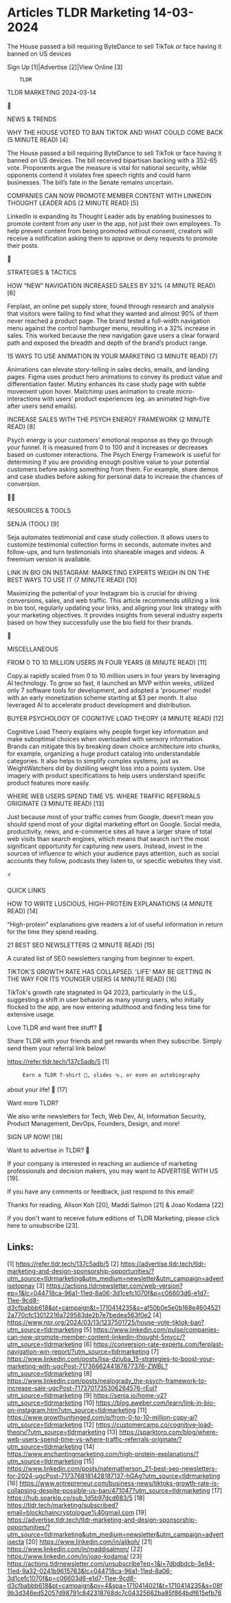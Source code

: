 # Articles TLDR Marketing 14-03-2024

The House passed a bill requiring ByteDance to sell TikTok or face
having it banned on US devices  

 Sign Up [1]|Advertise [2]|View Online [3] 

		TLDR 

TLDR MARKETING 2024-03-14

📱 

NEWS & TRENDS

 WHY THE HOUSE VOTED TO BAN TIKTOK AND WHAT COULD COME BACK (5 MINUTE
READ) [4] 

 The House passed a bill requiring ByteDance to sell TikTok or face
having it banned on US devices. The bill received bipartisan backing
with a 352-65 vote. Proponents argue the measure is vital for national
security, while opponents contend it violates free speech rights and
could harm businesses. The bill’s fate in the Senate remains
uncertain. 

 COMPANIES CAN NOW PROMOTE MEMBER CONTENT WITH LINKEDIN THOUGHT LEADER
ADS (2 MINUTE READ) [5] 

 LinkedIn is expanding its Thought Leader ads by enabling businesses
to promote content from any user in the app, not just their own
employees. To help prevent content from being promoted without
consent, creators will receive a notification asking them to approve
or deny requests to promote their posts. 

🚀 

STRATEGIES & TACTICS

 HOW “NEW” NAVIGATION INCREASED SALES BY 32% (4 MINUTE READ) [6] 

 Ferplast, an online pet supply store, found through research and
analysis that visitors were failing to find what they wanted and
almost 90% of them never reached a product page. The brand tested a
full-width navigation menu against the control hamburger menu,
resulting in a 32% increase in sales. This worked because the new
navigation gave users a clear forward path and exposed the breadth and
depth of the brand’s product range. 

 15 WAYS TO USE ANIMATION IN YOUR MARKETING (3 MINUTE READ) [7] 

 Animations can elevate story-telling in sales decks, emails, and
landing pages. Figma uses product hero animations to convey its
product value and differentiation faster. Mutiny enhances its case
study page with subtle movement upon hover. Mailchimp uses animation
to create micro-interactions with users’ product experiences (eg. an
animated high-five after users send emails). 

 INCREASE SALES WITH THE PSYCH ENERGY FRAMEWORK (2 MINUTE READ) [8] 

 Psych energy is your customers' emotional response as they go through
your funnel. It is measured from 0 to 100 and it increases or
decreases based on customer interactions. The Psych Energy Framework
is useful for determining if you are providing enough positive value
to your potential customers before asking something from them. For
example, share demos and case studies before asking for personal data
to increase the chances of conversion. 

🧑‍💻 

RESOURCES & TOOLS

 SENJA (TOOL) [9] 

 Seja automates testimonial and case study collection. It allows users
to customize testimonial collection forms in seconds, automate invites
and follow-ups, and turn testimonials into shareable images and
videos. A freemium version is available. 

 LINK IN BIO ON INSTAGRAM: MARKETING EXPERTS WEIGH IN ON THE BEST WAYS
TO USE IT (7 MINUTE READ) [10] 

 Maximizing the potential of your Instagram bio is crucial for driving
conversions, sales, and web traffic. This article recommends utilizing
a link in bio tool, regularly updating your links, and aligning your
link strategy with your marketing objectives. It provides insights
from several industry experts based on how they successfully use the
bio field for their brands. 

🎁 

MISCELLANEOUS

 FROM 0 TO 10 MILLION USERS IN FOUR YEARS (8 MINUTE READ) [11] 

 Copy.ai rapidly scaled from 0 to 10 million users in four years by
leveraging AI technology. To grow so fast, it launched an MVP within
weeks, utilized only 7 software tools for development, and adopted a
'prosumer' model with an early monetization scheme starting at $3 per
month. It also leveraged AI to accelerate product development and
distribution. 

 BUYER PSYCHOLOGY OF COGNITIVE LOAD THEORY (4 MINUTE READ) [12] 

 Cognitive Load Theory explains why people forget key information and
make suboptimal choices when overloaded with sensory information.
Brands can mitigate this by breaking down choice architecture into
chunks, for example, organizing a huge product catalog into
understandable categories. It also helps to simplify complex systems,
just as WeightWatchers did by distilling weight loss into a points
system. Use imagery with product specifications to help users
understand specific product features more easily. 

 WHERE WEB USERS SPEND TIME VS. WHERE TRAFFIC REFERRALS ORIGINATE (3
MINUTE READ) [13] 

 Just because most of your traffic comes from Google, doesn’t mean
you should spend most of your digital marketing effort on Google.
Social media, productivity, news, and e-commerce sites all have a
larger share of total web visits than search engines, which means that
search isn’t the most significant opportunity for capturing new
users. Instead, invest in the sources of influence to which your
audience pays attention, such as social accounts they follow, podcasts
they listen to, or specific websites they visit. 

⚡ 

QUICK LINKS

 HOW TO WRITE LUSCIOUS, HIGH-PROTEIN EXPLANATIONS (4 MINUTE READ) [14]


 “High-protein” explanations give readers a lot of useful
information in return for the time they spend reading. 

 21 BEST SEO NEWSLETTERS (2 MINUTE READ) [15] 

 A curated list of SEO newsletters ranging from beginner to expert. 

 TIKTOK'S GROWTH RATE HAS COLLAPSED. 'LIFE' MAY BE GETTING IN THE WAY
FOR ITS YOUNGER USERS (4 MINUTE READ) [16] 

 TikTok's growth rate stagnated in Q4 2023, particularly in the U.S.,
suggesting a shift in user behavior as many young users, who initially
flocked to the app, are now entering adulthood and finding less time
for extensive usage. 

Love TLDR and want free stuff? 🎁

 Share TLDR with your friends and get rewards when they subscribe.
Simply send them your referral link below! 

 https://refer.tldr.tech/137c5adb/5 [1] 

		 Earn a TLDR T-shirt 👕, slides 🩴, or even an autobiography
about your life! 🤯 [17] 

Want more TLDR?

 We also write newsletters for Tech, Web Dev, AI, Information
Security, Product Management, DevOps, Founders, Design, and more! 

SIGN UP NOW! [18] 

Want to advertise in TLDR? 📰

 If your company is interested in reaching an audience of marketing
professionals and decision makers, you may want to ADVERTISE WITH US
[19]. 

 If you have any comments or feedback, just respond to this email! 

Thanks for reading, 
Alison Koh [20], Maddi Salmon [21] & Joao Kodama [22] 

If you don't want to receive future editions of TLDR Marketing,
please click here to unsubscribe [23]. 

 

Links:
------
[1] https://refer.tldr.tech/137c5adb/5
[2] https://advertise.tldr.tech/tldr-marketing-and-design-sponsorship-opportunities/?utm_source=tldrmarketing&utm_medium=newsletter&utm_campaign=advertisetopnav
[3] https://actions.tldrnewsletter.com/web-version?ep=1&lc=044718ca-96a1-11ed-8a06-3d1cefc1070f&p=c06603d6-e1d7-11ee-9cd8-d3cfbabbb618&pt=campaign&t=1710414235&s=af50b0e5e0b168e46045212a770cfc13012216a729583de2b7e7bedea563f0e2
[4] https://www.npr.org/2024/03/13/1237501725/house-vote-tiktok-ban?utm_source=tldrmarketing
[5] https://www.linkedin.com/pulse/companies-can-now-promote-member-content-linkedin-thought-5mycc/?utm_source=tldrmarketing
[6] https://conversion-rate-experts.com/ferplast-navigation-win-report/?utm_source=tldrmarketing
[7] https://www.linkedin.com/posts/lisa-dziuba_15-strategies-to-boost-your-marketing-with-ugcPost-7173666244187877376-ZWBL?utm_source=tldrmarketing
[8] https://www.linkedin.com/posts/nealogrady_the-psych-framework-to-increase-sale-ugcPost-7173701735306264576-rEul?utm_source=tldrmarketing
[9] https://senja.io/home-v2?utm_source=tldrmarketing
[10] https://blog.aweber.com/learn/link-in-bio-on-instagram.htm?utm_source=tldrmarketing
[11] https://www.growthunhinged.com/p/from-0-to-10-million-copy-ai?utm_source=tldrmarketing
[12] https://customercamp.co/cognitive-load-theory/?utm_source=tldrmarketing
[13] https://sparktoro.com/blog/where-web-users-spend-time-vs-where-traffic-referrals-originate/?utm_source=tldrmarketing
[14] https://www.enchantingmarketing.com/high-protein-explanations/?utm_source=tldrmarketing
[15] https://www.linkedin.com/posts/natematherson_21-best-seo-newsletters-for-2024-ugcPost-7173768181428187137-hGAg?utm_source=tldrmarketing
[16] https://www.entrepreneur.com/business-news/tiktoks-growth-rate-is-collapsing-despite-possible-us-ban/471047?utm_source=tldrmarketing
[17] https://hub.sparklp.co/sub_1d5b97dcd683/5
[18] https://tldr.tech/marketing/subscribed?email=blockchaincryptologue%40gmail.com
[19] https://advertise.tldr.tech/tldr-marketing-and-design-sponsorship-opportunities/?utm_source=tldrmarketing&utm_medium=newsletter&utm_campaign=advertisecta
[20] https://www.linkedin.com/in/alikoh/
[21] https://www.linkedin.com/in/maddisalmon/
[22] https://www.linkedin.com/in/joao-kodama/
[23] https://actions.tldrnewsletter.com/unsubscribe?ep=1&l=7dbdbdcb-3e94-11ed-9a32-0241b9615763&lc=044718ca-96a1-11ed-8a06-3d1cefc1070f&p=c06603d6-e1d7-11ee-9cd8-d3cfbabbb618&pt=campaign&pv=4&spa=1710414021&t=1710414235&s=08f9b3d346ed52057d98791c842318768dc7c04325662ba85f864bdf615efb76